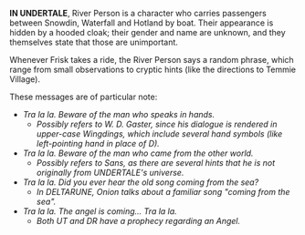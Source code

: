 **IN UNDERTALE**, River Person is a character who carries passengers between Snowdin, Waterfall and Hotland by boat. Their appearance is hidden by a hooded cloak; their gender and name are unknown, and they themselves state that those are unimportant.

Whenever Frisk takes a ride, the River Person says a random phrase, which range from small observations to cryptic hints (like the directions to Temmie Village).

These messages are of particular note:

- _Tra la la. Beware of the man who speaks in hands._ 
	- _Possibly refers to W. D. Gaster, since his dialogue is rendered in upper-case Wingdings, which include several hand symbols (like left-pointing hand in place of D)._
- _Tra la la. Beware of the man who came from the other world._ 
	- _Possibly refers to <a onclick="loadFile('Sans.md')">Sans</a>, as there are several hints that he is not originally from UNDERTALE's universe._
- _Tra la la. Did you ever hear the old song coming from the sea?_ 
	- _In DELTARUNE, <a onclick="loadFile('Onion.md')">Onion</a> talks about a familiar song "coming from the sea"._
- _Tra la la. The angel is coming... Tra la la._ 
	- _Both UT and DR have a <a onclick="loadFile('Prophecy.md')">prophecy</a> regarding an <a onclick="loadFile('Onion.md')">Angel</a>._